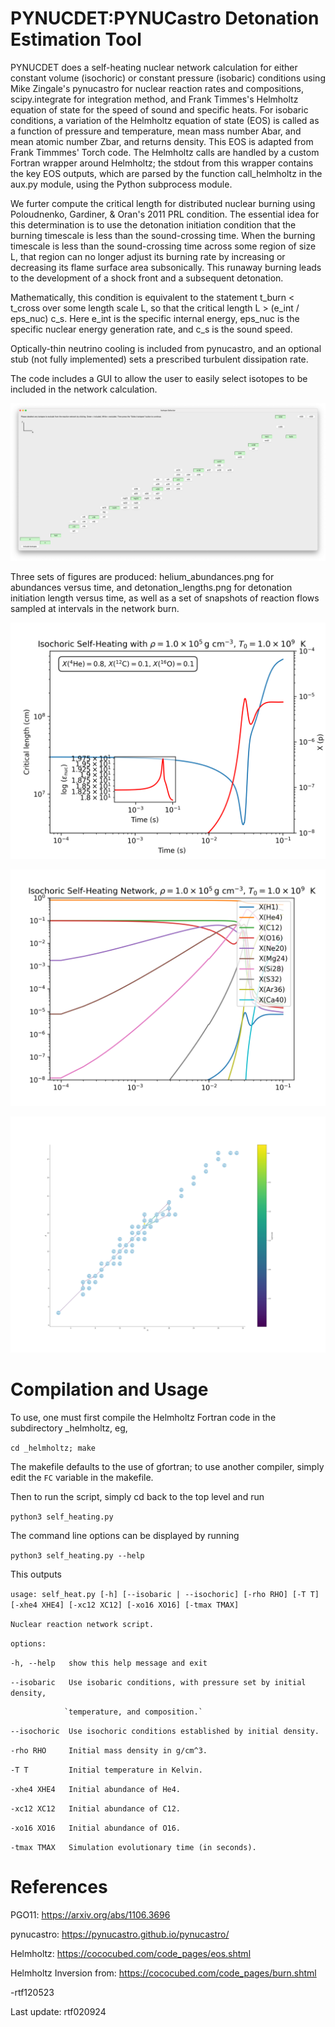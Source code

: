 # PYNUCDET:PYNUCastro Detonation Estimation Tool 
 PYNUCDET does a self-heating nuclear network calculation for either constant
 volume (isochoric) or constant pressure (isobaric) conditions using Mike Zingale's 
 pynucastro for nuclear reaction rates and compositions, scipy.integrate for 
 integration method, and Frank Timmes's Helmholtz equation of state for the speed
 of sound and specific heats. For isobaric conditions, a variation of the Helmholtz
 equation of state (EOS) is called as a function of pressure and temperature, mean mass
 number Abar, and mean atomic number Zbar, and returns density. This EOS is adapted from 
 Frank Timmmes' Torch code. The Helmholtz calls are handled by a custom Fortran
 wrapper around Helmholtz; the stdout from this wrapper contains the key EOS outputs, 
 which are parsed by the function call_helmholtz in the aux.py module, using the Python
 subprocess module.
 
 We furter compute the critical length for distributed nuclear burning
 using Poloudnenko, Gardiner, & Oran's 2011 PRL condition. The essential idea
 for this determination is to use the detonation initiation condition 
 that the burning timescale is less than the sound-crossing time.
 When the burning timescale is less than the sound-crossing time across
 some region of size L, that region can no longer adjust its burning rate
 by increasing or decreasing its flame surface area subsonically. This 
 runaway burning leads to the development of a shock front and a subsequent 
 detonation.

 Mathematically, this condition is equivalent to the statement t_burn < t_cross
 over some length scale L, so that the critical length L > (e_int / eps_nuc) c_s. 
 Here e_int is the specific internal energy, eps_nuc is the specific nuclear energy 
 generation rate, and c_s is the sound speed.

 Optically-thin neutrino cooling is included from pynucastro, and an optional stub (not fully
 implemented) sets a prescribed turbulent dissipation rate.
 
 The code includes a GUI to allow the user to easily select isotopes to be included in the 
 network calculation.

 ![Sample plot of isotope selector.](/_images/isotope_selector.png)
 
 Three sets of figures are produced:  helium_abundances.png for abundances versus
  time, and detonation_lengths.png for detonation initiation length
  versus time, as well as a set of snapshots of reaction flows sampled at intervals
  in the network burn.


![Sample plot of detonation lengths.](/_images/detonation_lengths.png)

![Sample plot of abundances.](/_images/helium_abundances.png)

![Sample plot of reaction flows.](/_images/reaction_flow_0.10.png)

# Compilation and Usage

 To use, one must first compile the Helmholtz Fortran code in the subdirectory
  _helmholtz, eg,
  
 `cd _helmholtz; make`

 The makefile defaults to the use of gfortran; to use another compiler, simply edit the `FC` 
 variable in the makefile.
 
 Then to run the script, simply cd back to the top level and run

 `python3 self_heating.py`

 The command line options can be displayed by running

 `python3 self_heating.py --help`

 This outputs
 
 `usage: self_heat.py [-h] [--isobaric | --isochoric] [-rho RHO] [-T T]`
                   `[-xhe4 XHE4] [-xc12 XC12] [-xo16 XO16] [-tmax TMAX]`

 `Nuclear reaction network script.`

 `options:`
 
   `-h, --help   show this help message and exit`
   
   `--isobaric   Use isobaric conditions, with pressure set by initial density,`
   
                `temperature, and composition.`
                
   `--isochoric  Use isochoric conditions established by initial density.`
   
   `-rho RHO     Initial mass density in g/cm^3.`
   
   `-T T         Initial temperature in Kelvin.`
   
   `-xhe4 XHE4   Initial abundance of He4.`
   
   `-xc12 XC12   Initial abundance of C12.`
   
   `-xo16 XO16   Initial abundance of O16.`
   
   `-tmax TMAX   Simulation evolutionary time (in seconds).`

 # References 
 
 PGO11: https://arxiv.org/abs/1106.3696
 
 pynucastro: https://pynucastro.github.io/pynucastro/

 Helmholtz: https://cococubed.com/code_pages/eos.shtml
 
 Helmholtz Inversion from: https://cococubed.com/code_pages/burn.shtml

 -rtf120523

 Last update: rtf020924

